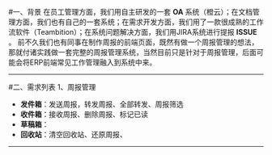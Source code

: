 #一、背景
在员工管理方面，我们用自主研发的一套 **OA** 系统（橙云）；在文档管理方面，我们也有自己的一套系统；在需求开发方面，我们用了一款很成熟的工作流软件（Teambition）；在系统问题解决方面，我们用JIRA系统进行提报 **ISSUE** 。
前不久我们也有同事在制作周报的前端页面，既然有做一个周报管理的想法，那就付诸实践做一套完整的周报管理系统，当然目前只是针对于周报管理，后面可能会将ERP前端常见工作管理融入到系统中来。

----------


#二、需求列表
1、周报管理

 - **发件箱**：发送周报，转发周报、全部转发、周报筛选
 - **收件箱**：接收周报、删除周报、标记已读
 - **草稿箱**：
 - **回收站**：清空回收站、还原周报、

----------
